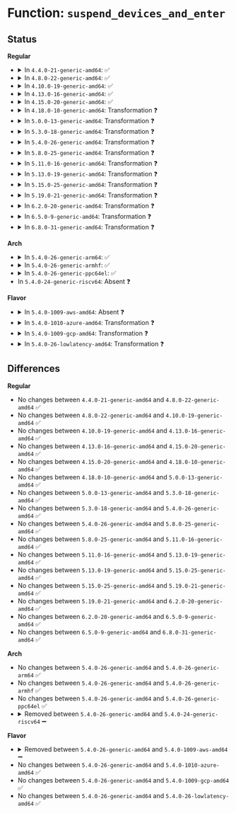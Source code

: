 # Function: <code>suspend_devices_and_enter</code>

## Status
<b>Regular</b>
<ul>
<li>
<details>
<summary>In <code>4.4.0-21-generic-amd64</code>: ✅</summary>

```c
int suspend_devices_and_enter(suspend_state_t state)
```

```json
{
  "name": "suspend_devices_and_enter",
  "collision_type": "Unique Global",
  "inline_type": "No",
  "funcs": [
    {
      "addr": 18446744071579689648,
      "name": "suspend_devices_and_enter",
      "external": true,
      "loc": "kernel/power/suspend.c:403",
      "file": "kernel/power/suspend.c",
      "inline": "seen, unknown",
      "caller_inline": [],
      "caller_func": [
        "kernel/power/suspend.c:pm_suspend",
        "kernel/power/hibernate.c:power_down"
      ]
    }
  ],
  "symbols": [
    {
      "addr": 18446744071579689648,
      "name": "suspend_devices_and_enter",
      "section": ".text",
      "bind": "STB_GLOBAL",
      "size": 1837
    }
  ]
}
```
</details>
</li>
<li>
<details>
<summary>In <code>4.8.0-22-generic-amd64</code>: ✅</summary>

```c
int suspend_devices_and_enter(suspend_state_t state)
```

```json
{
  "name": "suspend_devices_and_enter",
  "collision_type": "Unique Global",
  "inline_type": "No",
  "funcs": [
    {
      "addr": 18446744071579708944,
      "name": "suspend_devices_and_enter",
      "external": true,
      "loc": "kernel/power/suspend.c:405",
      "file": "kernel/power/suspend.c",
      "inline": "seen, unknown",
      "caller_inline": [],
      "caller_func": [
        "kernel/power/suspend.c:pm_suspend",
        "kernel/power/hibernate.c:power_down"
      ]
    }
  ],
  "symbols": [
    {
      "addr": 18446744071579708944,
      "name": "suspend_devices_and_enter",
      "section": ".text",
      "bind": "STB_GLOBAL",
      "size": 1760
    }
  ]
}
```
</details>
</li>
<li>
<details>
<summary>In <code>4.10.0-19-generic-amd64</code>: ✅</summary>

```c
int suspend_devices_and_enter(suspend_state_t state)
```

```json
{
  "name": "suspend_devices_and_enter",
  "collision_type": "Unique Global",
  "inline_type": "No",
  "funcs": [
    {
      "addr": 18446744071579736480,
      "name": "suspend_devices_and_enter",
      "external": true,
      "loc": "kernel/power/suspend.c:428",
      "file": "kernel/power/suspend.c",
      "inline": "seen, unknown",
      "caller_inline": [],
      "caller_func": [
        "kernel/power/suspend.c:pm_suspend",
        "kernel/power/hibernate.c:power_down"
      ]
    }
  ],
  "symbols": [
    {
      "addr": 18446744071579736480,
      "name": "suspend_devices_and_enter",
      "section": ".text",
      "bind": "STB_GLOBAL",
      "size": 1756
    }
  ]
}
```
</details>
</li>
<li>
<details>
<summary>In <code>4.13.0-16-generic-amd64</code>: ✅</summary>

```c
int suspend_devices_and_enter(suspend_state_t state)
```

```json
{
  "name": "suspend_devices_and_enter",
  "collision_type": "Unique Global",
  "inline_type": "No",
  "funcs": [
    {
      "addr": 18446744071579732352,
      "name": "suspend_devices_and_enter",
      "external": true,
      "loc": "kernel/power/suspend.c:451",
      "file": "kernel/power/suspend.c",
      "inline": "seen, unknown",
      "caller_inline": [],
      "caller_func": [
        "kernel/power/suspend.c:pm_suspend",
        "kernel/power/hibernate.c:hibernate",
        "kernel/power/user.c:snapshot_ioctl"
      ]
    }
  ],
  "symbols": [
    {
      "addr": 18446744071579732352,
      "name": "suspend_devices_and_enter",
      "section": ".text",
      "bind": "STB_GLOBAL",
      "size": 2005
    }
  ]
}
```
</details>
</li>
<li>
<details>
<summary>In <code>4.15.0-20-generic-amd64</code>: ✅</summary>

```c
int suspend_devices_and_enter(suspend_state_t state)
```

```json
{
  "name": "suspend_devices_and_enter",
  "collision_type": "Unique Global",
  "inline_type": "No",
  "funcs": [
    {
      "addr": 18446744071579765360,
      "name": "suspend_devices_and_enter",
      "external": true,
      "loc": "kernel/power/suspend.c:471",
      "file": "kernel/power/suspend.c",
      "inline": "seen, unknown",
      "caller_inline": [],
      "caller_func": [
        "kernel/power/hibernate.c:hibernate",
        "kernel/power/user.c:snapshot_ioctl"
      ]
    }
  ],
  "symbols": [
    {
      "addr": 18446744071579765360,
      "name": "suspend_devices_and_enter",
      "section": ".text",
      "bind": "STB_GLOBAL",
      "size": 2119
    }
  ]
}
```
</details>
</li>
<li>
<details>
<summary>In <code>4.18.0-10-generic-amd64</code>: Transformation ❓</summary>

```c
int suspend_devices_and_enter(suspend_state_t state)
```

```json
{
  "name": "suspend_devices_and_enter",
  "collision_type": "Unique Global",
  "inline_type": "No",
  "funcs": [
    {
      "addr": 0,
      "name": "suspend_devices_and_enter",
      "external": true,
      "loc": "kernel/power/suspend.c:476",
      "file": "kernel/power/suspend.c",
      "inline": "seen, unknown",
      "caller_inline": [],
      "caller_func": [
        "kernel/power/hibernate.c:hibernate",
        "kernel/power/user.c:snapshot_ioctl"
      ]
    }
  ],
  "symbols": [
    {
      "addr": 18446744071579801765,
      "name": "suspend_devices_and_enter.cold.5",
      "section": ".text",
      "bind": "STB_LOCAL",
      "size": 180
    },
    {
      "addr": 18446744071579799568,
      "name": "suspend_devices_and_enter",
      "section": ".text",
      "bind": "STB_GLOBAL",
      "size": 2034
    }
  ]
}
```
</details>
</li>
<li>
<details>
<summary>In <code>5.0.0-13-generic-amd64</code>: Transformation ❓</summary>

```c
int suspend_devices_and_enter(suspend_state_t state)
```

```json
{
  "name": "suspend_devices_and_enter",
  "collision_type": "Unique Global",
  "inline_type": "No",
  "funcs": [
    {
      "addr": 0,
      "name": "suspend_devices_and_enter",
      "external": true,
      "loc": "kernel/power/suspend.c:482",
      "file": "kernel/power/suspend.c",
      "inline": "seen, unknown",
      "caller_inline": [],
      "caller_func": [
        "kernel/power/hibernate.c:hibernate",
        "kernel/power/user.c:snapshot_ioctl"
      ]
    }
  ],
  "symbols": [
    {
      "addr": 18446744071579848389,
      "name": "suspend_devices_and_enter.cold.6",
      "section": ".text",
      "bind": "STB_LOCAL",
      "size": 180
    },
    {
      "addr": 18446744071579846192,
      "name": "suspend_devices_and_enter",
      "section": ".text",
      "bind": "STB_GLOBAL",
      "size": 2034
    }
  ]
}
```
</details>
</li>
<li>
<details>
<summary>In <code>5.3.0-18-generic-amd64</code>: Transformation ❓</summary>

```c
int suspend_devices_and_enter(suspend_state_t state)
```

```json
{
  "name": "suspend_devices_and_enter",
  "collision_type": "Unique Global",
  "inline_type": "No",
  "funcs": [
    {
      "addr": 0,
      "name": "suspend_devices_and_enter",
      "external": true,
      "loc": "kernel/power/suspend.c:486",
      "file": "kernel/power/suspend.c",
      "inline": "seen, unknown",
      "caller_inline": [],
      "caller_func": [
        "kernel/power/hibernate.c:hibernate",
        "kernel/power/user.c:snapshot_ioctl"
      ]
    }
  ],
  "symbols": [
    {
      "addr": 18446744071579882580,
      "name": "suspend_devices_and_enter.cold",
      "section": ".text",
      "bind": "STB_LOCAL",
      "size": 65
    },
    {
      "addr": 18446744071579881712,
      "name": "suspend_devices_and_enter",
      "section": ".text",
      "bind": "STB_GLOBAL",
      "size": 604
    }
  ]
}
```
</details>
</li>
<li>
<details>
<summary>In <code>5.4.0-26-generic-amd64</code>: Transformation ❓</summary>

```c
int suspend_devices_and_enter(suspend_state_t state)
```

```json
{
  "name": "suspend_devices_and_enter",
  "collision_type": "Unique Global",
  "inline_type": "No",
  "funcs": [
    {
      "addr": 0,
      "name": "suspend_devices_and_enter",
      "external": true,
      "loc": "kernel/power/suspend.c:476",
      "file": "kernel/power/suspend.c",
      "inline": "seen, unknown",
      "caller_inline": [],
      "caller_func": [
        "kernel/power/hibernate.c:hibernate",
        "kernel/power/user.c:snapshot_ioctl"
      ]
    }
  ],
  "symbols": [
    {
      "addr": 18446744071579932832,
      "name": "suspend_devices_and_enter.cold",
      "section": ".text",
      "bind": "STB_LOCAL",
      "size": 65
    },
    {
      "addr": 18446744071579931920,
      "name": "suspend_devices_and_enter",
      "section": ".text",
      "bind": "STB_GLOBAL",
      "size": 604
    }
  ]
}
```
</details>
</li>
<li>
<details>
<summary>In <code>5.8.0-25-generic-amd64</code>: Transformation ❓</summary>

```c
int suspend_devices_and_enter(suspend_state_t state)
```

```json
{
  "name": "suspend_devices_and_enter",
  "collision_type": "Unique Global",
  "inline_type": "No",
  "funcs": [
    {
      "addr": 0,
      "name": "suspend_devices_and_enter",
      "external": true,
      "loc": "kernel/power/suspend.c:476",
      "file": "kernel/power/suspend.c",
      "inline": "seen, unknown",
      "caller_inline": [],
      "caller_func": [
        "kernel/power/suspend.c:enter_state",
        "kernel/power/hibernate.c:power_down",
        "kernel/power/user.c:snapshot_ioctl"
      ]
    }
  ],
  "symbols": [
    {
      "addr": 18446744071579977129,
      "name": "suspend_devices_and_enter.cold",
      "section": ".text",
      "bind": "STB_LOCAL",
      "size": 65
    },
    {
      "addr": 18446744071579976000,
      "name": "suspend_devices_and_enter",
      "section": ".text",
      "bind": "STB_GLOBAL",
      "size": 604
    }
  ]
}
```
</details>
</li>
<li>
<details>
<summary>In <code>5.11.0-16-generic-amd64</code>: Transformation ❓</summary>

```c
int suspend_devices_and_enter(suspend_state_t state)
```

```json
{
  "name": "suspend_devices_and_enter",
  "collision_type": "Unique Global",
  "inline_type": "No",
  "funcs": [
    {
      "addr": 0,
      "name": "suspend_devices_and_enter",
      "external": true,
      "loc": "kernel/power/suspend.c:476",
      "file": "kernel/power/suspend.c",
      "inline": "seen, unknown",
      "caller_inline": [],
      "caller_func": [
        "kernel/power/suspend.c:enter_state",
        "kernel/power/hibernate.c:power_down",
        "kernel/power/user.c:snapshot_ioctl"
      ]
    }
  ],
  "symbols": [
    {
      "addr": 18446744071591292474,
      "name": "suspend_devices_and_enter.cold",
      "section": ".text",
      "bind": "STB_LOCAL",
      "size": 65
    },
    {
      "addr": 18446744071579962800,
      "name": "suspend_devices_and_enter",
      "section": ".text",
      "bind": "STB_GLOBAL",
      "size": 556
    }
  ]
}
```
</details>
</li>
<li>
<details>
<summary>In <code>5.13.0-19-generic-amd64</code>: Transformation ❓</summary>

```c
int suspend_devices_and_enter(suspend_state_t state)
```

```json
{
  "name": "suspend_devices_and_enter",
  "collision_type": "Unique Global",
  "inline_type": "No",
  "funcs": [
    {
      "addr": 0,
      "name": "suspend_devices_and_enter",
      "external": true,
      "loc": "kernel/power/suspend.c:476",
      "file": "kernel/power/suspend.c",
      "inline": "seen, unknown",
      "caller_inline": [],
      "caller_func": [
        "kernel/power/suspend.c:enter_state",
        "kernel/power/hibernate.c:hibernate",
        "kernel/power/user.c:snapshot_ioctl"
      ]
    }
  ],
  "symbols": [
    {
      "addr": 18446744071591235292,
      "name": "suspend_devices_and_enter.cold",
      "section": ".text",
      "bind": "STB_LOCAL",
      "size": 65
    },
    {
      "addr": 18446744071579965456,
      "name": "suspend_devices_and_enter",
      "section": ".text",
      "bind": "STB_GLOBAL",
      "size": 556
    }
  ]
}
```
</details>
</li>
<li>
<details>
<summary>In <code>5.15.0-25-generic-amd64</code>: Transformation ❓</summary>

```c
int suspend_devices_and_enter(suspend_state_t state)
```

```json
{
  "name": "suspend_devices_and_enter",
  "collision_type": "Unique Global",
  "inline_type": "No",
  "funcs": [
    {
      "addr": 0,
      "name": "suspend_devices_and_enter",
      "external": true,
      "loc": "kernel/power/suspend.c:474",
      "file": "kernel/power/suspend.c",
      "inline": "seen, unknown",
      "caller_inline": [],
      "caller_func": [
        "kernel/power/suspend.c:enter_state",
        "kernel/power/hibernate.c:hibernate",
        "kernel/power/user.c:snapshot_ioctl"
      ]
    }
  ],
  "symbols": [
    {
      "addr": 18446744071592123494,
      "name": "suspend_devices_and_enter.cold",
      "section": ".text",
      "bind": "STB_LOCAL",
      "size": 88
    },
    {
      "addr": 18446744071580095104,
      "name": "suspend_devices_and_enter",
      "section": ".text",
      "bind": "STB_GLOBAL",
      "size": 574
    }
  ]
}
```
</details>
</li>
<li>
<details>
<summary>In <code>5.19.0-21-generic-amd64</code>: Transformation ❓</summary>

```c
int suspend_devices_and_enter(suspend_state_t state)
```

```json
{
  "name": "suspend_devices_and_enter",
  "collision_type": "Unique Global",
  "inline_type": "No",
  "funcs": [
    {
      "addr": 0,
      "name": "suspend_devices_and_enter",
      "external": true,
      "loc": "kernel/power/suspend.c:475",
      "file": "kernel/power/suspend.c",
      "inline": "seen, unknown",
      "caller_inline": [],
      "caller_func": [
        "kernel/power/suspend.c:enter_state",
        "kernel/power/hibernate.c:hibernate",
        "kernel/power/user.c:snapshot_ioctl"
      ]
    }
  ],
  "symbols": [
    {
      "addr": 18446744071593892860,
      "name": "suspend_devices_and_enter.cold",
      "section": ".text",
      "bind": "STB_LOCAL",
      "size": 88
    },
    {
      "addr": 18446744071580232768,
      "name": "suspend_devices_and_enter",
      "section": ".text",
      "bind": "STB_GLOBAL",
      "size": 682
    }
  ]
}
```
</details>
</li>
<li>
<details>
<summary>In <code>6.2.0-20-generic-amd64</code>: Transformation ❓</summary>

```c
int suspend_devices_and_enter(suspend_state_t state)
```

```json
{
  "name": "suspend_devices_and_enter",
  "collision_type": "Unique Global",
  "inline_type": "No",
  "funcs": [
    {
      "addr": 0,
      "name": "suspend_devices_and_enter",
      "external": true,
      "loc": "kernel/power/suspend.c:482",
      "file": "kernel/power/suspend.c",
      "inline": "seen, unknown",
      "caller_inline": [],
      "caller_func": [
        "kernel/power/suspend.c:enter_state",
        "kernel/power/hibernate.c:hibernate",
        "kernel/power/user.c:snapshot_ioctl"
      ]
    }
  ],
  "symbols": [
    {
      "addr": 18446744071595983886,
      "name": "suspend_devices_and_enter.cold",
      "section": ".text",
      "bind": "STB_LOCAL",
      "size": 21
    },
    {
      "addr": 18446744071580426192,
      "name": "suspend_devices_and_enter",
      "section": ".text",
      "bind": "STB_GLOBAL",
      "size": 739
    }
  ]
}
```
</details>
</li>
<li>
<details>
<summary>In <code>6.5.0-9-generic-amd64</code>: Transformation ❓</summary>

```c
int suspend_devices_and_enter(suspend_state_t state)
```

```json
{
  "name": "suspend_devices_and_enter",
  "collision_type": "Unique Global",
  "inline_type": "No",
  "funcs": [
    {
      "addr": 0,
      "name": "suspend_devices_and_enter",
      "external": true,
      "loc": "kernel/power/suspend.c:482",
      "file": "kernel/power/suspend.c",
      "inline": "seen, unknown",
      "caller_inline": [],
      "caller_func": [
        "kernel/power/suspend.c:enter_state",
        "kernel/power/hibernate.c:hibernate",
        "kernel/power/user.c:snapshot_ioctl"
      ]
    }
  ],
  "symbols": [
    {
      "addr": 18446744071596502262,
      "name": "suspend_devices_and_enter.cold",
      "section": ".text",
      "bind": "STB_LOCAL",
      "size": 21
    },
    {
      "addr": 18446744071580495536,
      "name": "suspend_devices_and_enter",
      "section": ".text",
      "bind": "STB_GLOBAL",
      "size": 739
    }
  ]
}
```
</details>
</li>
<li>
<details>
<summary>In <code>6.8.0-31-generic-amd64</code>: Transformation ❓</summary>

```c
int suspend_devices_and_enter(suspend_state_t state)
```

```json
{
  "name": "suspend_devices_and_enter",
  "collision_type": "Unique Global",
  "inline_type": "No",
  "funcs": [
    {
      "addr": 0,
      "name": "suspend_devices_and_enter",
      "external": true,
      "loc": "kernel/power/suspend.c:482",
      "file": "kernel/power/suspend.c",
      "inline": "seen, unknown",
      "caller_inline": [],
      "caller_func": [
        "kernel/power/suspend.c:enter_state",
        "kernel/power/hibernate.c:hibernate",
        "kernel/power/user.c:snapshot_ioctl"
      ]
    }
  ],
  "symbols": [
    {
      "addr": 18446744071597399948,
      "name": "suspend_devices_and_enter.cold",
      "section": ".text",
      "bind": "STB_LOCAL",
      "size": 21
    },
    {
      "addr": 18446744071580555424,
      "name": "suspend_devices_and_enter",
      "section": ".text",
      "bind": "STB_GLOBAL",
      "size": 739
    }
  ]
}
```
</details>
</li>
</ul>
<b>Arch</b>
<ul>
<li>
<details>
<summary>In <code>5.4.0-26-generic-arm64</code>: ✅</summary>

```c
int suspend_devices_and_enter(suspend_state_t state)
```

```json
{
  "name": "suspend_devices_and_enter",
  "collision_type": "Unique Global",
  "inline_type": "No",
  "funcs": [
    {
      "addr": 18446603336491142456,
      "name": "suspend_devices_and_enter",
      "external": true,
      "loc": "kernel/power/suspend.c:476",
      "file": "kernel/power/suspend.c",
      "inline": "seen, unknown",
      "caller_inline": [],
      "caller_func": []
    }
  ],
  "symbols": [
    {
      "addr": 18446603336491142456,
      "name": "suspend_devices_and_enter",
      "section": ".text",
      "bind": "STB_GLOBAL",
      "size": 720
    }
  ]
}
```
</details>
</li>
<li>
<details>
<summary>In <code>5.4.0-26-generic-armhf</code>: ✅</summary>

```c
int suspend_devices_and_enter(suspend_state_t state)
```

```json
{
  "name": "suspend_devices_and_enter",
  "collision_type": "Unique Global",
  "inline_type": "No",
  "funcs": [
    {
      "addr": 3225137536,
      "name": "suspend_devices_and_enter",
      "external": true,
      "loc": "kernel/power/suspend.c:476",
      "file": "kernel/power/suspend.c",
      "inline": "seen, unknown",
      "caller_inline": [],
      "caller_func": [
        "kernel/power/hibernate.c:hibernate",
        "kernel/power/user.c:snapshot_ioctl"
      ]
    }
  ],
  "symbols": [
    {
      "addr": 3225137536,
      "name": "suspend_devices_and_enter",
      "section": ".text",
      "bind": "STB_GLOBAL",
      "size": 2464
    }
  ]
}
```
</details>
</li>
<li>
<details>
<summary>In <code>5.4.0-26-generic-ppc64el</code>: ✅</summary>

```c
int suspend_devices_and_enter(suspend_state_t state)
```

```json
{
  "name": "suspend_devices_and_enter",
  "collision_type": "Unique Global",
  "inline_type": "No",
  "funcs": [
    {
      "addr": 13835058055284033600,
      "name": "suspend_devices_and_enter",
      "external": true,
      "loc": "kernel/power/suspend.c:476",
      "file": "kernel/power/suspend.c",
      "inline": "seen, unknown",
      "caller_inline": [],
      "caller_func": []
    }
  ],
  "symbols": [
    {
      "addr": 13835058055284033600,
      "name": "suspend_devices_and_enter",
      "section": ".text",
      "bind": "STB_GLOBAL",
      "size": 3140
    }
  ]
}
```
</details>
</li>
<li>
In <code>5.4.0-24-generic-riscv64</code>: Absent ❓
</li>
</ul>
<b>Flavor</b>
<ul>
<li>
<details>
<summary>In <code>5.4.0-1009-aws-amd64</code>: Absent ❓</summary>

```json
{
  "name": "suspend_devices_and_enter",
  "collision_type": "Unique Static",
  "inline_type": "Full",
  "funcs": [
    {
      "addr": 0,
      "name": "suspend_devices_and_enter",
      "external": false,
      "loc": "kernel/power/power.h:196",
      "file": "kernel/power/user.c",
      "inline": "declared, inlined",
      "caller_inline": [],
      "caller_func": []
    }
  ],
  "symbols": []
}
```
</details>
</li>
<li>
<details>
<summary>In <code>5.4.0-1010-azure-amd64</code>: Transformation ❓</summary>

```c
int suspend_devices_and_enter(suspend_state_t state)
```

```json
{
  "name": "suspend_devices_and_enter",
  "collision_type": "Unique Global",
  "inline_type": "No",
  "funcs": [
    {
      "addr": 0,
      "name": "suspend_devices_and_enter",
      "external": true,
      "loc": "kernel/power/suspend.c:476",
      "file": "kernel/power/suspend.c",
      "inline": "seen, unknown",
      "caller_inline": [],
      "caller_func": [
        "kernel/power/hibernate.c:hibernate",
        "kernel/power/user.c:snapshot_ioctl"
      ]
    }
  ],
  "symbols": [
    {
      "addr": 18446744071579839720,
      "name": "suspend_devices_and_enter.cold",
      "section": ".text",
      "bind": "STB_LOCAL",
      "size": 230
    },
    {
      "addr": 18446744071579837552,
      "name": "suspend_devices_and_enter",
      "section": ".text",
      "bind": "STB_GLOBAL",
      "size": 2011
    }
  ]
}
```
</details>
</li>
<li>
<details>
<summary>In <code>5.4.0-1009-gcp-amd64</code>: Transformation ❓</summary>

```c
int suspend_devices_and_enter(suspend_state_t state)
```

```json
{
  "name": "suspend_devices_and_enter",
  "collision_type": "Unique Global",
  "inline_type": "No",
  "funcs": [
    {
      "addr": 0,
      "name": "suspend_devices_and_enter",
      "external": true,
      "loc": "kernel/power/suspend.c:476",
      "file": "kernel/power/suspend.c",
      "inline": "seen, unknown",
      "caller_inline": [],
      "caller_func": [
        "kernel/power/hibernate.c:hibernate",
        "kernel/power/user.c:snapshot_ioctl"
      ]
    }
  ],
  "symbols": [
    {
      "addr": 18446744071579893104,
      "name": "suspend_devices_and_enter.cold",
      "section": ".text",
      "bind": "STB_LOCAL",
      "size": 65
    },
    {
      "addr": 18446744071579892192,
      "name": "suspend_devices_and_enter",
      "section": ".text",
      "bind": "STB_GLOBAL",
      "size": 604
    }
  ]
}
```
</details>
</li>
<li>
<details>
<summary>In <code>5.4.0-26-lowlatency-amd64</code>: Transformation ❓</summary>

```c
int suspend_devices_and_enter(suspend_state_t state)
```

```json
{
  "name": "suspend_devices_and_enter",
  "collision_type": "Unique Global",
  "inline_type": "No",
  "funcs": [
    {
      "addr": 0,
      "name": "suspend_devices_and_enter",
      "external": true,
      "loc": "kernel/power/suspend.c:476",
      "file": "kernel/power/suspend.c",
      "inline": "seen, unknown",
      "caller_inline": [],
      "caller_func": [
        "kernel/power/hibernate.c:hibernate",
        "kernel/power/user.c:snapshot_ioctl"
      ]
    }
  ],
  "symbols": [
    {
      "addr": 18446744071579939088,
      "name": "suspend_devices_and_enter.cold",
      "section": ".text",
      "bind": "STB_LOCAL",
      "size": 65
    },
    {
      "addr": 18446744071579938128,
      "name": "suspend_devices_and_enter",
      "section": ".text",
      "bind": "STB_GLOBAL",
      "size": 654
    }
  ]
}
```
</details>
</li>
</ul>

## Differences
<b>Regular</b>
<ul>
<li>
No changes between <code>4.4.0-21-generic-amd64</code> and <code>4.8.0-22-generic-amd64</code> ✅
</li>
<li>
No changes between <code>4.8.0-22-generic-amd64</code> and <code>4.10.0-19-generic-amd64</code> ✅
</li>
<li>
No changes between <code>4.10.0-19-generic-amd64</code> and <code>4.13.0-16-generic-amd64</code> ✅
</li>
<li>
No changes between <code>4.13.0-16-generic-amd64</code> and <code>4.15.0-20-generic-amd64</code> ✅
</li>
<li>
No changes between <code>4.15.0-20-generic-amd64</code> and <code>4.18.0-10-generic-amd64</code> ✅
</li>
<li>
No changes between <code>4.18.0-10-generic-amd64</code> and <code>5.0.0-13-generic-amd64</code> ✅
</li>
<li>
No changes between <code>5.0.0-13-generic-amd64</code> and <code>5.3.0-18-generic-amd64</code> ✅
</li>
<li>
No changes between <code>5.3.0-18-generic-amd64</code> and <code>5.4.0-26-generic-amd64</code> ✅
</li>
<li>
No changes between <code>5.4.0-26-generic-amd64</code> and <code>5.8.0-25-generic-amd64</code> ✅
</li>
<li>
No changes between <code>5.8.0-25-generic-amd64</code> and <code>5.11.0-16-generic-amd64</code> ✅
</li>
<li>
No changes between <code>5.11.0-16-generic-amd64</code> and <code>5.13.0-19-generic-amd64</code> ✅
</li>
<li>
No changes between <code>5.13.0-19-generic-amd64</code> and <code>5.15.0-25-generic-amd64</code> ✅
</li>
<li>
No changes between <code>5.15.0-25-generic-amd64</code> and <code>5.19.0-21-generic-amd64</code> ✅
</li>
<li>
No changes between <code>5.19.0-21-generic-amd64</code> and <code>6.2.0-20-generic-amd64</code> ✅
</li>
<li>
No changes between <code>6.2.0-20-generic-amd64</code> and <code>6.5.0-9-generic-amd64</code> ✅
</li>
<li>
No changes between <code>6.5.0-9-generic-amd64</code> and <code>6.8.0-31-generic-amd64</code> ✅
</li>
</ul>
<b>Arch</b>
<ul>
<li>
No changes between <code>5.4.0-26-generic-amd64</code> and <code>5.4.0-26-generic-arm64</code> ✅
</li>
<li>
No changes between <code>5.4.0-26-generic-amd64</code> and <code>5.4.0-26-generic-armhf</code> ✅
</li>
<li>
No changes between <code>5.4.0-26-generic-amd64</code> and <code>5.4.0-26-generic-ppc64el</code> ✅
</li>
<li>
<details>
<summary>Removed between <code>5.4.0-26-generic-amd64</code> and <code>5.4.0-24-generic-riscv64</code> ➖</summary>

```c
int suspend_devices_and_enter(suspend_state_t state)
```
</details>
</li>
</ul>
<b>Flavor</b>
<ul>
<li>
<details>
<summary>Removed between <code>5.4.0-26-generic-amd64</code> and <code>5.4.0-1009-aws-amd64</code> ➖</summary>

```c
int suspend_devices_and_enter(suspend_state_t state)
```
</details>
</li>
<li>
No changes between <code>5.4.0-26-generic-amd64</code> and <code>5.4.0-1010-azure-amd64</code> ✅
</li>
<li>
No changes between <code>5.4.0-26-generic-amd64</code> and <code>5.4.0-1009-gcp-amd64</code> ✅
</li>
<li>
No changes between <code>5.4.0-26-generic-amd64</code> and <code>5.4.0-26-lowlatency-amd64</code> ✅
</li>
</ul>
